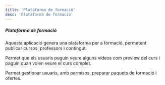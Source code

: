 ```yaml
---
title: 'Plataforma de formació'
desc: 'Plataforma de formació'
---
```


##### Plataforma de formació

Aquesta aplicació genera una plataforma per a formació, permetent publicar cursos, professors i contingut.

Permet que els usuaris puguin veure alguns vídeos com preview del curs i paguin quan volen veure el curs complet.

Permet gestionar usuaris, amb permisos, preparar paquets de formació i ofertes.
